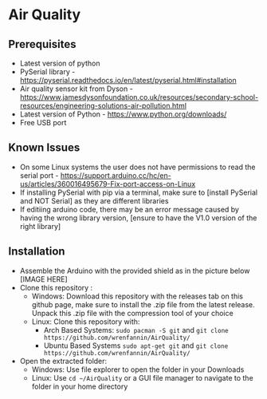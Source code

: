 # Air Quality 
## Prerequisites
 - Latest version of python
 - PySerial library - https://pyserial.readthedocs.io/en/latest/pyserial.html#installation
 - Air quality sensor kit from Dyson - https://www.jamesdysonfoundation.co.uk/resources/secondary-school-resources/engineering-solutions-air-pollution.html
 - Latest version of Python - https://www.python.org/downloads/
 - Free USB port 
## Known Issues
 - On some Linux systems the user does not have permissions to read the serial port - https://support.arduino.cc/hc/en-us/articles/360016495679-Fix-port-access-on-Linux
 - If installing PySerial with pip via a terminal, make sure to [install PySerial and NOT Serial] as they are different libraries
 - If editiing arduino code, there may be an error message caused by having the wrong library version, [ensure to have the V1.0 version of the right library]

## Installation 
 - Assemble the Arduino with the provided shield as in the picture below [IMAGE HERE]
 - Clone this repository :
     - Windows: Download this repository with the releases tab on this github page, make sure to install the .zip file from the latest release. Unpack this .zip file with the compression tool of your choice
     - Linux: Clone this repository with:
         - Arch Based Systems: `sudo pacman -S git` and `git clone https://github.com/wrenfannin/AirQuality/`
         - Ubuntu Based Systems `sudo apt-get git` and `git clone https://github.com/wrenfannin/AirQuality/`
 - Open the extracted folder:
     - Windows: Use file explorer to open the folder in your Downloads
     - Linux: Use `cd ~/AirQuality` or a GUI file manager to navigate to the folder in your home directory
